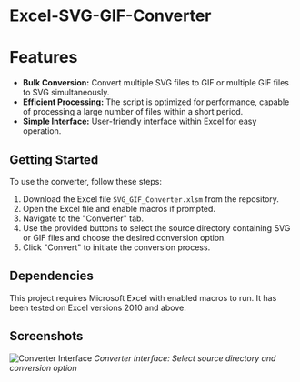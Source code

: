 # Excel-SVG-GIF-Converter

# Features

- **Bulk Conversion:** Convert multiple SVG files to GIF or multiple GIF files to SVG simultaneously.
- **Efficient Processing:** The script is optimized for performance, capable of processing a large number of files within a short period.
- **Simple Interface:** User-friendly interface within Excel for easy operation.

## Getting Started

To use the converter, follow these steps:

1. Download the Excel file `SVG_GIF_Converter.xlsm` from the repository.
2. Open the Excel file and enable macros if prompted.
3. Navigate to the "Converter" tab.
4. Use the provided buttons to select the source directory containing SVG or GIF files and choose the desired conversion option.
5. Click "Convert" to initiate the conversion process.

## Dependencies

This project requires Microsoft Excel with enabled macros to run. It has been tested on Excel versions 2010 and above.

## Screenshots

![Converter Interface](/screenshots/interface.png)
*Converter Interface: Select source directory and conversion option*
